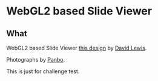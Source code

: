
# WebGL2 based Slide Viewer

## What

WebGL2 based Slide Viewer <a href="" target="_blank" rel="noreferrer">this design</a> by <a href="" target="_blank" rel="noreferrer">David Lewis</a>.

Photographs by <a href="https://imgmgt.api.preci.cloud/openapi" target="_blank" rel="noreferrer">Panbo</a>.

This is just for challenge test.
